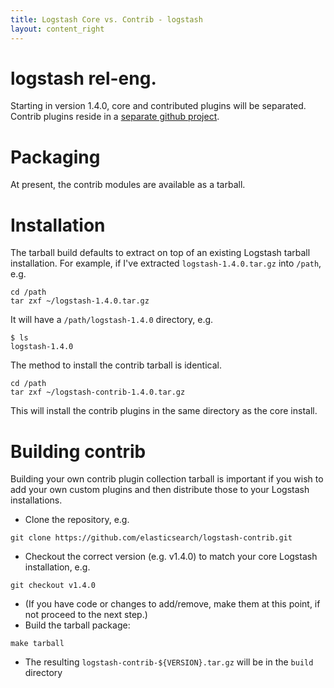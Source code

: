 ```yaml
---
title: Logstash Core vs. Contrib - logstash
layout: content_right
---
```


# logstash rel-eng.

Starting in version 1.4.0, core and contributed plugins will be separated.  
Contrib plugins reside in a [separate github project](https://github.com/elasticsearch/logstash-contrib).

# Packaging
At present, the contrib modules are available as a tarball.

# Installation
The tarball build defaults to extract on top of an existing Logstash tarball installation. 
For example, if I've extracted `logstash-1.4.0.tar.gz` into `/path`, e.g.
 
```
cd /path
tar zxf ~/logstash-1.4.0.tar.gz
```

It will have a `/path/logstash-1.4.0` directory, e.g.

```
$ ls
logstash-1.4.0
```

The method to install the contrib tarball is identical.

```
cd /path
tar zxf ~/logstash-contrib-1.4.0.tar.gz
```

This will install the contrib plugins in the same directory as the core install.

# Building contrib
Building your own contrib plugin collection tarball is important if you wish to 
add your own custom plugins and then distribute those to your Logstash installations. 

* Clone the repository, e.g. 

```git clone https://github.com/elasticsearch/logstash-contrib.git```

* Checkout the correct version (e.g. v1.4.0) to match your core Logstash installation, e.g.

```git checkout v1.4.0```

* (If you have code or changes to add/remove, make them at this point, if not proceed to 
  the next step.)
* Build the tarball package:

```make tarball```

* The resulting `logstash-contrib-${VERSION}.tar.gz` will be in the `build` directory

